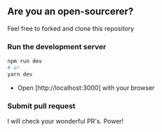 ## Are you an open-sourcerer?

Feel free to forked and clone this repository

### Run the development server

```bash
npm run dev
# or
yarn dev
```

- Open [http://localhost:3000] with your browser

### Submit pull request

I will check your wonderful PR's. Power!

